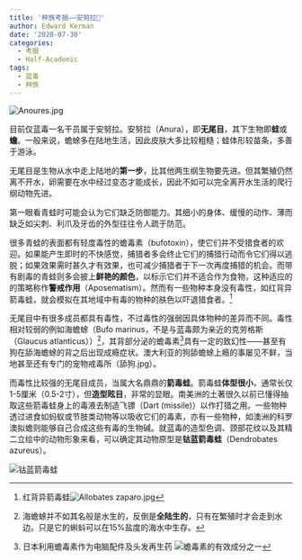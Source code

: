 ```yaml
---
title: '种族考据——安努拉🐸'
author: Edward Kerman
date: '2020-07-30'
categories:
  - 考据
  - Half-Academic
tags:
  - 蓝毒
  - 种族
---
```


![Anoures.jpg](https://image.baidu.com/search/down?url=https://tva1.sinaimg.cn/large/008i3skNgy1gwcqeezlthj30u017ktku.jpg)

目前仅蓝毒一名干员属于安努拉。安努拉（Anura），即**无尾目**，其下生物即**蛙**或**蟾**。一般来说，蟾蜍多在陆地生活，因此皮肤大多比较粗糙；蛙体形较苗条，多善于游泳。

无尾目是生物从水中走上陆地的**第一步**，比其他两生纲生物要先进。但其繁殖仍然离不开水，卵需要在水中经过变态才能成长，因此不如可以完全离开水生活的爬行纲动物先进。

第一眼看青蛙时可能会认为它们缺乏防御能力。其细小的身体、缓慢的动作、薄而缺乏如尖刺、利爪及牙齿的外型往往令人疏于防范。

很多青蛙的表面都有轻度毒性的蟾毒素（bufotoxin），使它们并不受猎食者的欢迎。如果能产生即时的不快感觉，捕猎者多会终止它们的捕猎行动而令它们得以逃脱；如果效果需时甚久才有效果，也可减少捕猎者于下一次再度捕猎的机会。而带有剧毒的青蛙则多会披上**鲜艳的颜色**，以标示它们并不适合作为食物，这种适应的的策略称作**警戒作用**（Aposematism）。然而有一些物种本身没有毒性，如红背异箭毒蛙，就会模拟在其地域中有毒的物种的肤色以吓退猎食者。[^3]

[^3]: 红背异箭毒蛙![Allobates zaparo.jpg](https://image.baidu.com/search/down?url=https://tva1.sinaimg.cn/large/008i3skNgy1gwcrk6g21pj30jg0cz0un.jpg)

无尾目中有很多成员都具有毒性，不过毒性的强弱因具体物种的差异而不同。毒性相对较弱的例如海蟾蜍（Bufo marinus，不是与蓝毒颇为亲近的克劳格斯（Glaucus atlanticus））[^1]，其背部分泌的蟾毒素[^2]具有一定的致幻性——甚至有狗在舔海蟾蜍的背之后出现成瘾症状。澳大利亚的狗舔蟾蜍上瘾的事屡见不鲜，当地甚至还有专门的宠物戒毒所（舔狗.jpg）。

[^1]: 海蟾蜍并不如其名般是水生的，反倒是**全陆生的**，只有在繁殖时才会走到水边。只是它的蝌蚪可以在15%盐度的海水中生存。
[^2]: 日本利用蟾毒素作为电脑配件及头发再生药 ![蟾毒素的有效成分之一](https://image.baidu.com/search/down?url=https://tva1.sinaimg.cn/large/008i3skNgy1gw9bwfuse9j30v00u0q46.jpg)

而毒性比较强的无尾目成员，当属大名鼎鼎的**箭毒蛙**。箭毒蛙**体型很小**，通常长仅1-5厘米（0.5-2寸），但**造型眩目**，非常的显眼。南美洲的土著很久以前已懂得抽取这些箭毒蛙身上的毒液去制造飞镖（Dart (missile)）以作打猎之用。一些物种透过进食如蚂蚁或节肢类动物等以吸收它们的毒素，亦有一些物种，如澳洲的科罗澳拟蟾则能够自己合成这些有毒的生物碱。就蓝毒的造型色调、颈部花纹以及其精二立绘中的动物形象来看，可以确定其动物原型是**钴蓝箭毒蛙**（Dendrobates azureus）。 

![钴蓝箭毒蛙](https://image.baidu.com/search/down?url=https://tva1.sinaimg.cn/large/008i3skNgy1gwcrnaizd9j30fq0akwgo.jpg)